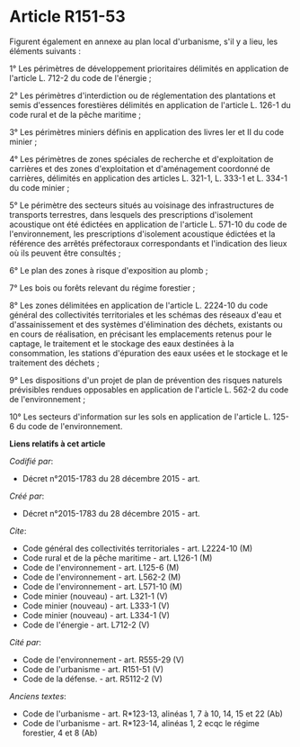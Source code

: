# Article R151-53

Figurent également en annexe au plan local d'urbanisme, s'il y a lieu, les éléments suivants : 

1° Les périmètres de développement prioritaires délimités en application de l'article L. 712-2 du code de l'énergie ; 

2° Les périmètres d'interdiction ou de réglementation des plantations et semis d'essences forestières délimités en
application de l'article L. 126-1 du code rural et de la pêche maritime ; 

3° Les périmètres miniers définis en application des livres Ier et II du code minier ; 

4° Les périmètres de zones spéciales de recherche et d'exploitation de carrières et des zones d'exploitation et d'aménagement
coordonné de carrières, délimités en application des articles L. 321-1, L. 333-1 et L. 334-1 du code minier ; 

5° Le périmètre des secteurs situés au voisinage des infrastructures de transports terrestres, dans lesquels des
prescriptions d'isolement acoustique ont été édictées en application de l'article L. 571-10 du code de l'environnement, les
prescriptions d'isolement acoustique édictées et la référence des arrêtés préfectoraux correspondants et l'indication des
lieux où ils peuvent être consultés ; 

6° Le plan des zones à risque d'exposition au plomb ; 

7° Les bois ou forêts relevant du régime forestier ; 

8° Les zones délimitées en application de l'article L. 2224-10 du code général des collectivités territoriales et les schémas
des réseaux d'eau et d'assainissement et des systèmes d'élimination des déchets, existants ou en cours de réalisation, en
précisant les emplacements retenus pour le captage, le traitement et le stockage des eaux destinées à la consommation, les
stations d'épuration des eaux usées et le stockage et le traitement des déchets ; 

9° Les dispositions d'un projet de plan de prévention des risques naturels prévisibles rendues opposables en application de
l'article L. 562-2 du code de l'environnement ; 

10° Les secteurs d'information sur les sols en application de l'article L. 125-6 du code de l'environnement.

**Liens relatifs à cet article**

_Codifié par_:

  - Décret n°2015-1783 du 28 décembre 2015 - art.

_Créé par_:

  - Décret n°2015-1783 du 28 décembre 2015 - art.

_Cite_:

  - Code général des collectivités territoriales - art. L2224-10 (M)
  - Code rural et de la pêche maritime - art. L126-1 (M)
  - Code de l'environnement - art. L125-6 (M)
  - Code de l'environnement - art. L562-2 (M)
  - Code de l'environnement - art. L571-10 (M)
  - Code minier (nouveau) - art. L321-1 (V)
  - Code minier (nouveau) - art. L333-1 (V)
  - Code minier (nouveau) - art. L334-1 (V)
  - Code de l'énergie - art. L712-2 (V)

_Cité par_:

  - Code de l'environnement - art. R555-29 (V)
  - Code de l'urbanisme - art. R151-51 (V)
  - Code de la défense. - art. R5112-2 (V)

_Anciens textes_:

  - Code de l'urbanisme - art. R*123-13, alinéas 1, 7 à 10, 14, 15 et 22 (Ab)
  - Code de l'urbanisme - art. R*123-14, alinéas 1, 2 ecqc le régime forestier, 4 et 8  (Ab)
